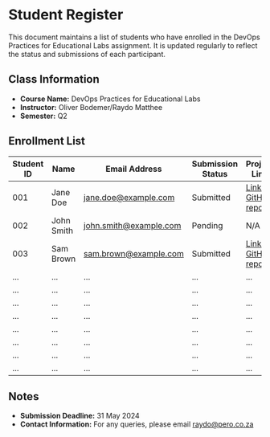 # Student Register

This document maintains a list of students who have enrolled in the DevOps Practices for Educational Labs assignment. It is updated regularly to reflect the status and submissions of each participant.

## Class Information
- **Course Name:** DevOps Practices for Educational Labs
- **Instructor:** Oliver Bodemer/Raydo Matthee
- **Semester:** Q2

## Enrollment List

| Student ID | Name                | Email Address             | Submission Status | Project Link                                   |
|------------|---------------------|---------------------------|-------------------|------------------------------------------------|
| 001        | Jane Doe            | jane.doe@example.com      | Submitted         | [Link to GitHub repo](https://github.com)      |
| 002        | John Smith          | john.smith@example.com    | Pending           | N/A                                            |
| 003        | Sam Brown           | sam.brown@example.com     | Submitted         | [Link to GitHub repo](https://github.com)      |
| ...        | ...                 | ...                       | ...               | ...                                            |
| ...        | ...                 | ...                       | ...               | ...                                            |
| ...        | ...                 | ...                       | ...               | ...                                            |
| ...        | ...                 | ...                       | ...               | ...                                            |
| ...        | ...                 | ...                       | ...               | ...                                            |
| ...        | ...                 | ...                       | ...               | ...                                            |
| ...        | ...                 | ...                       | ...               | ...                                            |
| ...        | ...                 | ...                       | ...               | ...                                            |

## Notes
- **Submission Deadline:** 31 May 2024
- **Contact Information:** For any queries, please email raydo@pero.co.za
